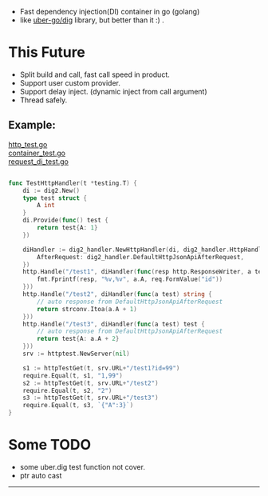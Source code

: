 * Fast dependency injection(DI) container in go (golang)
* like [uber-go/dig](https://github.com/uber-go/dig) library, but better than it :) .


# This Future
  * Split build and call, fast call speed in product.
  * Support user custom provider.
  * Support delay inject. (dynamic inject from call argument)
  * Thread safely.

## Example:
  [http_test.go](dig2/dig2_handler/http_test.go)   
  [container_test.go](dig2/container_test.go)  
  [request_di_test.go](dig2/request_di_test.go)   
  
```go

func TestHttpHandler(t *testing.T) {
	di := dig2.New()
	type test struct {
		A int
	}
	di.Provide(func() test {
		return test{A: 1}
	})

	diHandler := dig2_handler.NewHttpHandler(di, dig2_handler.HttpHandlerOpt{
		AfterRequest: dig2_handler.DefaultHttpJsonApiAfterRequest,
	})
	http.Handle("/test1", diHandler(func(resp http.ResponseWriter, a test, req *http.Request) {
		fmt.Fprintf(resp, "%v,%v", a.A, req.FormValue("id"))
	}))
	http.Handle("/test2", diHandler(func(a test) string {
		// auto response from DefaultHttpJsonApiAfterRequest
		return strconv.Itoa(a.A + 1)
	}))
	http.Handle("/test3", diHandler(func(a test) test {
		// auto response from DefaultHttpJsonApiAfterRequest
		return test{A: a.A + 2}
	}))
	srv := httptest.NewServer(nil)

	s1 := httpTestGet(t, srv.URL+"/test1?id=99")
	require.Equal(t, s1, "1,99")
	s2 := httpTestGet(t, srv.URL+"/test2")
	require.Equal(t, s2, "2")
	s3 := httpTestGet(t, srv.URL+"/test3")
	require.Equal(t, s3, `{"A":3}`)
}
```

# Some TODO
  * some uber.dig test function not cover.
  * ptr auto cast

---

